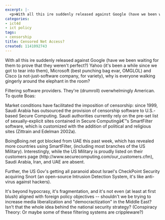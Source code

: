 ```yaml
---
excerpt: |-
  <p>With all this ire suddenly released against Google (have we been waiting for them to prove that they weren't perfect?) Yahoo (it's been a while since we got to tear into them), Microsoft (best punching bag evar, OMGLOL) and Cisco (a not-just-software company, for variety), why is everyone walking gingerly around the elephant in the room?</p>
categories:
- ict4d
- ict policy
tags:
- censorship
title: Censored Net Access?
created: 1141092743
---
```

<p>With all this ire suddenly released against Google (have we been waiting for them to prove that they weren't perfect?) Yahoo (it's been a while since we got to tear into them), Microsoft (best punching bag evar, OMGLOL) and Cisco (a not-just-software company, for variety), why is everyone walking gingerly around the elephant in the room?</p>

<p>Filtering software providers.  They're (drumroll) overwhelmingly American.  To quote Boas:</p>

Market conditions have facilitated the imposition of censorship: since 1999, Saudi Arabia has outsourced the provision of censorship software to U.S.-based Secure Computing. Saudi authorities currently rely on the pre-set list of sexually-explicit sites contained in Secure Computingâ€™s SmartFilter software, which is customized with the addition of political and religious sites (Zittrain and Edelman 2002a).

<p>BoingBoing.net got blocked from UAE this past week, which has revealed more countries using SmartFilter, (including most branches of the US Military).  Interestingly, while the US Military is proudly listed on their customers page (http://www.securecomputing.com/our_customers.cfm), Saudi Arabia, Iran, and UAE are absent.</p>

<p>Further, the US Gov's getting all paranoid about Israel's CheckPoint Security acquiring Snort (an open-source Intrusion Detection System, it's like anti-virus against hackers).</p>

<p>It's beyond hypocrasy, it's fragmentation, and it's not even (at least at first blush) aligned with foreign policy objectives -- shouldn't we be trying to increase media liberalization and "democractization" in the Middle East?  Isn't that the whole idea behind the national security strategy?  (Conspiracy Theory: Or maybe some of these filtering systems are crippleware?)</p>

